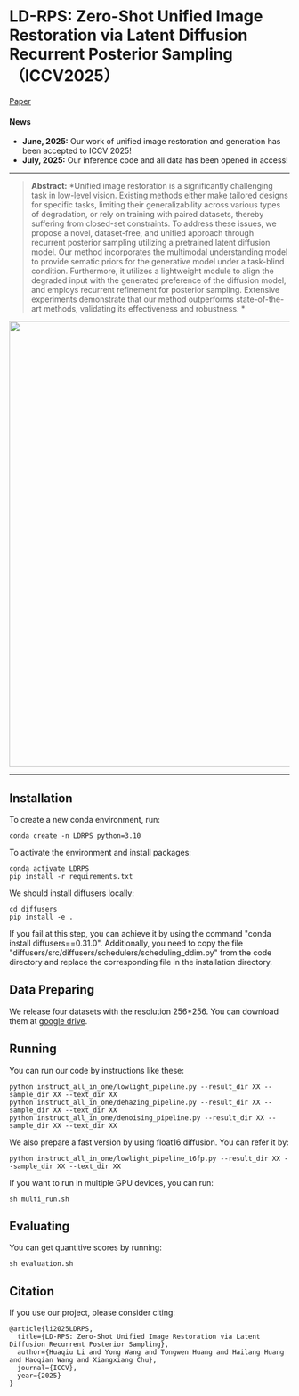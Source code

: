 # LD-RPS: Zero-Shot Unified Image Restoration via Latent Diffusion Recurrent Posterior Sampling（ICCV2025）

[Paper](https://arxiv.org/abs/2507.00790)

#### News
- **June, 2025:**  Our work of unified image restoration and generation has been accepted to ICCV 2025!
- **July, 2025:**  Our inference code and all data has been opened in access!

<hr />


> **Abstract:** *Unified image restoration is a significantly challenging task in low-level vision. Existing methods either make tailored designs for specific tasks, limiting their generalizability across various types of degradation, or rely on training with paired datasets, thereby suffering from closed-set constraints. To address these issues, we propose a novel, dataset-free, and unified approach through recurrent posterior sampling utilizing a pretrained latent diffusion model. Our method incorporates the multimodal understanding model to provide sematic priors for the generative model under a task-blind condition. Furthermore, it utilizes a lightweight module to align the degraded input with the generated preference of the diffusion model, and employs recurrent refinement for posterior sampling. Extensive experiments demonstrate that our method outperforms state-of-the-art methods, validating its effectiveness and robustness. *

<p align="center">
  <img width="800" src="figs/result.jpg">
</p>

---

## Installation

To create a new conda environment, run:

    conda create -n LDRPS python=3.10

To activate the environment and install packages:

    conda activate LDRPS
    pip install -r requirements.txt

We should install diffusers locally:

    cd diffusers
    pip install -e .

If you fail at this step, you can achieve it by using the command "conda install diffusers==0.31.0". Additionally, you need to copy the file "diffusers/src/diffusers/schedulers/scheduling_ddim.py" from the code directory and replace the corresponding file in the installation directory.

## Data Preparing

We release four datasets with the resolution 256*256. You can download them at [google drive](https://drive.google.com/drive/folders/18vB4KhYur4hyKPjQBormuxBymOOUNtm0?usp=drive_link).

## Running

You can run our code by instructions like these:

    python instruct_all_in_one/lowlight_pipeline.py --result_dir XX --sample_dir XX --text_dir XX
    python instruct_all_in_one/dehazing_pipeline.py --result_dir XX --sample_dir XX --text_dir XX
    python instruct_all_in_one/denoising_pipeline.py --result_dir XX --sample_dir XX --text_dir XX

We also prepare a fast version by using float16 diffusion. You can refer it by:

    python instruct_all_in_one/lowlight_pipeline_16fp.py --result_dir XX --sample_dir XX --text_dir XX

If you want to run in multiple GPU devices, you can run:

    sh multi_run.sh

## Evaluating

You can get quantitive scores by running:

    sh evaluation.sh

## Citation
If you use our project, please consider citing:

    @article{li2025LDRPS,
      title={LD-RPS: Zero-Shot Unified Image Restoration via Latent Diffusion Recurrent Posterior Sampling},
      author={Huaqiu Li and Yong Wang and Tongwen Huang and Hailang Huang and Haoqian Wang and Xiangxiang Chu},
      journal={ICCV},
      year={2025}
    }
